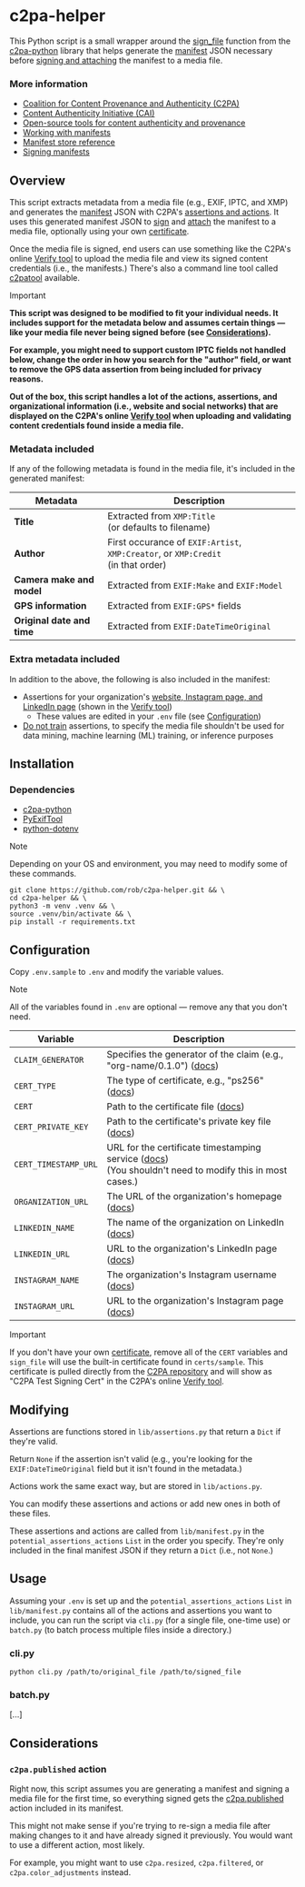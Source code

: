 # c2pa-helper

This Python script is a small wrapper around the [sign_file](https://github.com/contentauth/c2pa-python?tab=readme-ov-file#add-a-signed-manifest-to-a-media-file) function from the [c2pa-python](https://github.com/contentauth/c2pa-python) library that helps generate the [manifest](https://opensource.contentauthenticity.org/docs/manifest/manifest-ref/#manifest) JSON necessary before [signing and attaching](https://opensource.contentauthenticity.org/docs/c2pa-python/#add-a-signed-manifest-to-a-media-file) the manifest to a media file.

### More information

- [Coalition for Content Provenance and Authenticity (C2PA)](https://c2pa.org/)
- [Content Authenticity Initiative (CAI)](https://contentauthenticity.org/)
- [Open-source tools for content authenticity and provenance](https://opensource.contentauthenticity.org/)
- [Working with manifests](https://opensource.contentauthenticity.org/docs/manifest/understanding-manifest)
- [Manifest store reference](https://opensource.contentauthenticity.org/docs/manifest/manifest-ref)
- [Signing manifests](https://opensource.contentauthenticity.org/docs/manifest/signing-manifests)

## Overview

This script extracts metadata from a media file (e.g., EXIF, IPTC, and XMP) and generates the [manifest](https://opensource.contentauthenticity.org/docs/manifest/manifest-ref/#manifest) JSON with C2PA's [assertions and actions](https://opensource.contentauthenticity.org/docs/manifest/assertions-actions). It uses this generated manifest JSON to [sign](https://opensource.contentauthenticity.org/docs/manifest/signing-manifests) and [attach](https://opensource.contentauthenticity.org/docs/c2pa-python/#add-a-signed-manifest-to-a-media-file) the manifest to a media file, optionally using your own [certificate](https://opensource.contentauthenticity.org/docs/manifest/signing-manifests#example).

Once the media file is signed, end users can use something like the C2PA's online [Verify tool](https://opensource.contentauthenticity.org/docs/verify) to upload the media file and view its signed content credentials (i.e., the manifests.) There's also a command line tool called [c2patool](https://opensource.contentauthenticity.org/docs/c2patool/) available.

> [!IMPORTANT]
> **This script was designed to be modified to fit your individual needs. It includes support for the metadata below and assumes certain things — like your media file never being signed before (see [Considerations](#considerations)).**
>
> **For example, you might need to support custom IPTC fields not handled below, change the order in how you search for the "author" field, or want to remove the GPS data assertion from being included for privacy reasons.**
>
> **Out of the box, this script handles a lot of the actions, assertions, and organizational information (i.e., website and social networks) that are displayed on the C2PA's online [Verify tool](https://opensource.contentauthenticity.org/docs/verify) when uploading and validating content credentials found inside a media file.**

### Metadata included

If any of the following metadata is found in the media file, it's included in the generated manifest:

| Metadata                   | Description                                                             |
|-------------------------|-------------------------------------------------------------------------|
| **Title**               | Extracted from `XMP:Title` <br> (or defaults to filename)       |
| **Author**              | First occurance of `EXIF:Artist`, `XMP:Creator`, or `XMP:Credit` <br>(in that order) |
| **Camera make and model** | Extracted from `EXIF:Make` and `EXIF:Model`                                    |
| **GPS information**     | Extracted from `EXIF:GPS*` fields                                        |
| **Original date and time** | Extracted from `EXIF:DateTimeOriginal`                        |

### Extra metadata included

In addition to the above, the following is also included in the manifest:

- Assertions for your organization's [website, Instagram page, and LinkedIn page](https://opensource.contentauthenticity.org/docs/verify#credit-and-usage) (shown in the [Verify tool](https://contentcredentials.org/verify))
  - These values are edited in your `.env` file (see [Configuration](#configuration))
- [Do not train](https://opensource.contentauthenticity.org/docs/manifest/assertions-actions#do-not-train-assertion) assertions, to specify the media file shouldn't be used for data mining, machine learning (ML) training, or inference purposes

## Installation

### Dependencies

- [c2pa-python](https://github.com/contentauth/c2pa-python)
- [PyExifTool](https://github.com/sylikc/pyexiftool)
- [python-dotenv](https://github.com/theskumar/python-dotenv)

> [!NOTE]
> Depending on your OS and environment, you may need to modify some of these commands.

```
git clone https://github.com/rob/c2pa-helper.git && \
cd c2pa-helper && \
python3 -m venv .venv && \
source .venv/bin/activate && \
pip install -r requirements.txt
```

## Configuration

Copy `.env.sample` to `.env` and modify the variable values.

> [!NOTE]
> All of the variables found in `.env` are optional — remove any that you don't need.

| Variable            | Description |
|---------------------|-------------|
| `CLAIM_GENERATOR`   | Specifies the generator of the claim (e.g., "org-name/0.1.0") ([docs](https://opensource.contentauthenticity.org/docs/verify/#app-or-device-used)) |
| `CERT_TYPE`         | The type of certificate, e.g., "ps256" ([docs](https://opensource.contentauthenticity.org/docs/c2patool/x_509/)) |
| `CERT`              | Path to the certificate file ([docs](https://opensource.contentauthenticity.org/docs/manifest/signing-manifests)) |
| `CERT_PRIVATE_KEY`  | Path to the certificate's private key file ([docs](https://opensource.contentauthenticity.org/docs/manifest/signing-manifests)) |
| `CERT_TIMESTAMP_URL`| URL for the certificate timestamping service ([docs](https://opensource.contentauthenticity.org/docs/manifest/understanding-manifest/#time-stamps))<br>(You shouldn't need to modify this in most cases.) |
| `ORGANIZATION_URL`  | The URL of the organization's homepage ([docs](https://opensource.contentauthenticity.org/docs/verify/#produced-by)) |
| `LINKEDIN_NAME`     | The name of the organization on LinkedIn ([docs](https://opensource.contentauthenticity.org/docs/verify/#social-media-accounts)) |
| `LINKEDIN_URL`      | URL to the organization's LinkedIn page ([docs](https://opensource.contentauthenticity.org/docs/verify/#social-media-accounts)) |
| `INSTAGRAM_NAME`    | The organization's Instagram username ([docs](https://opensource.contentauthenticity.org/docs/verify/#social-media-accounts)) |
| `INSTAGRAM_URL`     | URL to the organization's Instagram page ([docs](https://opensource.contentauthenticity.org/docs/verify/#social-media-accounts)) |

> [!IMPORTANT]
> If you don't have your own [certificate](https://opensource.contentauthenticity.org/docs/manifest/signing-manifests), remove all of the `CERT` variables and `sign_file` will use the built-in certificate found in `certs/sample`. This certificate is pulled directly from the [C2PA repository](https://github.com/contentauth/c2patool/tree/main/sample) and will show as "C2PA Test Signing Cert" in the C2PA's online [Verify tool](https://opensource.contentauthenticity.org/docs/verify).

## Modifying

Assertions are functions stored in `lib/assertions.py` that return a `Dict` if they're valid.

Return `None` if the assertion isn't valid (e.g., you're looking for the `EXIF:DateTimeOriginal` field but it isn't found in the metadata.)

Actions work the same exact way, but are stored in `lib/actions.py`.

You can modify these assertions and actions or add new ones in both of these files.

These assertions and actions are called from `lib/manifest.py` in the `potential_assertions_actions` `List` in the order you specify. They're only included in the final manifest JSON if they return a `Dict` (i.e., not `None`.)

## Usage

Assuming your `.env` is set up and the `potential_assertions_actions` `List` in `lib/manifest.py` contains all of the actions and assertions you want to include, you can run the script via `cli.py` (for a single file, one-time use) or `batch.py` (to batch process multiple files inside a directory.)

### cli.py

`python cli.py /path/to/original_file /path/to/signed_file`

### batch.py

[...]

## Considerations

### `c2pa.published` action

Right now, this script assumes you are generating a manifest and signing a media file for the first time, so everything signed gets the [c2pa.published](https://c2pa.org/specifications/specifications/1.3/specs/C2PA_Specification.html#_actions) action included in its manifest.

This might not make sense if you're trying to re-sign a media file after making changes to it and have already signed it previously. You would want to use a different action, most likely.

For example, you might want to use `c2pa.resized`, `c2pa.filtered`, or `c2pa.color_adjustments` instead.
